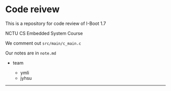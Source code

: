 Code reivew
===========

This is a repository for code review of I-Boot 1.7

NCTU CS Embedded System Course

We comment out `src/main/c_main.c`

Our notes are in `note.md`


- team

    - ymli
    - jyhsu

----


